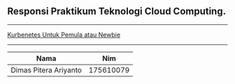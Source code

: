 
## Responsi Praktikum Teknologi Cloud Computing.

***

[Kurbenetes Untuk Pemula atau Newbie](https://github.com/XabaraNeanthal/UAS-Responsi-Praktikum-TCC/blob/master/Newbie.md)

***

| Nama        | Nim |           
| ------------- |:-------------:| 
|Dimas Pitera Ariyanto|175610079|

